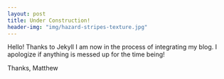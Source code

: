 ```yaml
---
layout: post
title: Under Construction!
header-img: "img/hazard-stripes-texture.jpg"
---
```


Hello! Thanks to Jekyll I am now in the process of integrating my blog. I apologize if anything is messed up for the time being!

Thanks,
Matthew
